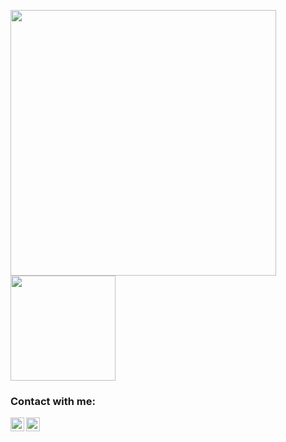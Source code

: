 <img src="https://github-readme-stats.vercel.app/api?username=AliEmreBolukbasi&show_icons=true&theme=radical" width="425"><img src="https://github-readme-stats.vercel.app/api/top-langs/?username=AliEmreBolukbasi&layout=compact&show_icons=true&theme=radical" height="168"/>

### Contact with me:

[<img align="left" alt="LinkedIn" width="22px" src="https://www.iconfinder.com/icons/5296501/download/svg/512" />][linkedin]
[<img align="left" alt="Email" width="22px" src="https://www.iconfinder.com/icons/4202011/download/svg/512" />][email]

[linkedin]: https://www.linkedin.com/in/ali-emre-bölükbaşı/
[email]: mailto:aliemre7373@gmail.com

 
